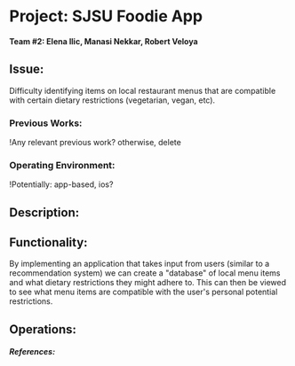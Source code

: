 # Project: SJSU Foodie App
#### Team #2: Elena Ilic, Manasi Nekkar, Robert Veloya

## Issue:
Difficulty identifying items on local restaurant menus that are compatible with certain dietary restrictions (vegetarian, vegan, etc). 

### Previous Works:
!Any relevant previous work? otherwise, delete

### Operating Environment:
!Potentially: app-based, ios?

## Description:

## Functionality: 
By implementing an application that takes input from users (similar to a recommendation system) we can create a "database" of local menu items and what dietary restrictions they might adhere to. This can then be viewed to see what menu items are compatible with the user's personal potential restrictions.

## Operations:

##### References:
